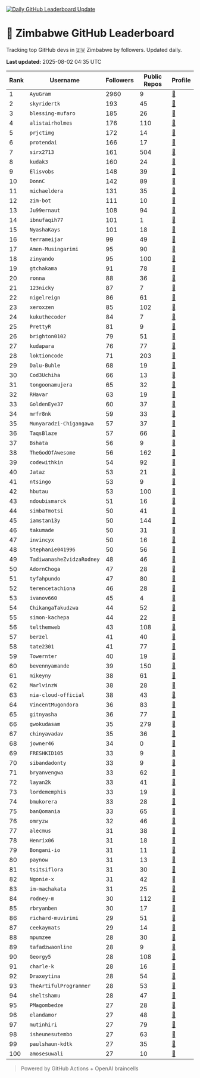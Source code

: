 [![Daily GitHub Leaderboard Update](https://github.com/bevennyamande/zim_leaderboard/actions/workflows/leaderboard.yml/badge.svg)](https://github.com/bevennyamande/zim_leaderboard/actions/workflows/leaderboard.yml)

# 🦍 Zimbabwe GitHub Leaderboard

Tracking top GitHub devs in 🇿🇼 Zimbabwe by followers. Updated daily.

<!-- START LEADERBOARD -->
**Last updated:** 2025-08-02 04:35 UTC  

| Rank | Username | Followers | Public Repos | Profile |
|------|----------|-----------|--------------|---------|
| 1 | `AyuGram` | 2960 | 9 | [🔗](https://github.com/AyuGram) |
| 2 | `skyridertk` | 193 | 45 | [🔗](https://github.com/skyridertk) |
| 3 | `blessing-mufaro` | 185 | 26 | [🔗](https://github.com/blessing-mufaro) |
| 4 | `alistairholmes` | 176 | 110 | [🔗](https://github.com/alistairholmes) |
| 5 | `prjctimg` | 172 | 14 | [🔗](https://github.com/prjctimg) |
| 6 | `protendai` | 166 | 17 | [🔗](https://github.com/protendai) |
| 7 | `sirx2713` | 161 | 504 | [🔗](https://github.com/sirx2713) |
| 8 | `kudak3` | 160 | 24 | [🔗](https://github.com/kudak3) |
| 9 | `Elisvobs` | 148 | 39 | [🔗](https://github.com/Elisvobs) |
| 10 | `DonnC` | 142 | 89 | [🔗](https://github.com/DonnC) |
| 11 | `michaeldera` | 131 | 35 | [🔗](https://github.com/michaeldera) |
| 12 | `zim-bot` | 111 | 10 | [🔗](https://github.com/zim-bot) |
| 13 | `Ju99ernaut` | 108 | 94 | [🔗](https://github.com/Ju99ernaut) |
| 14 | `ibnufaqih77` | 101 | 1 | [🔗](https://github.com/ibnufaqih77) |
| 15 | `NyashaKays` | 101 | 18 | [🔗](https://github.com/NyashaKays) |
| 16 | `terrameijar` | 99 | 49 | [🔗](https://github.com/terrameijar) |
| 17 | `Amen-Musingarimi` | 95 | 90 | [🔗](https://github.com/Amen-Musingarimi) |
| 18 | `zinyando` | 95 | 100 | [🔗](https://github.com/zinyando) |
| 19 | `gtchakama` | 91 | 78 | [🔗](https://github.com/gtchakama) |
| 20 | `ronna` | 88 | 36 | [🔗](https://github.com/ronna) |
| 21 | `123nicky` | 87 | 7 | [🔗](https://github.com/123nicky) |
| 22 | `nigelreign` | 86 | 61 | [🔗](https://github.com/nigelreign) |
| 23 | `xeroxzen` | 85 | 102 | [🔗](https://github.com/xeroxzen) |
| 24 | `kukuthecoder` | 84 | 7 | [🔗](https://github.com/kukuthecoder) |
| 25 | `PrettyR` | 81 | 9 | [🔗](https://github.com/PrettyR) |
| 26 | `brighton0102` | 79 | 51 | [🔗](https://github.com/brighton0102) |
| 27 | `kudapara` | 76 | 77 | [🔗](https://github.com/kudapara) |
| 28 | `loktioncode` | 71 | 203 | [🔗](https://github.com/loktioncode) |
| 29 | `Dalu-Buhle` | 68 | 19 | [🔗](https://github.com/Dalu-Buhle) |
| 30 | `Cod3Uchiha` | 66 | 13 | [🔗](https://github.com/Cod3Uchiha) |
| 31 | `tongoonamujera` | 65 | 32 | [🔗](https://github.com/tongoonamujera) |
| 32 | `RHavar` | 63 | 19 | [🔗](https://github.com/RHavar) |
| 33 | `GoldenEye37` | 60 | 37 | [🔗](https://github.com/GoldenEye37) |
| 34 | `mrfr8nk` | 59 | 33 | [🔗](https://github.com/mrfr8nk) |
| 35 | `Munyaradzi-Chigangawa` | 57 | 37 | [🔗](https://github.com/Munyaradzi-Chigangawa) |
| 36 | `TaqsBlaze` | 57 | 66 | [🔗](https://github.com/TaqsBlaze) |
| 37 | `Bshata` | 56 | 9 | [🔗](https://github.com/Bshata) |
| 38 | `TheGodOfAwesome` | 56 | 162 | [🔗](https://github.com/TheGodOfAwesome) |
| 39 | `codewithkin` | 54 | 92 | [🔗](https://github.com/codewithkin) |
| 40 | `Jataz` | 53 | 21 | [🔗](https://github.com/Jataz) |
| 41 | `ntsingo` | 53 | 9 | [🔗](https://github.com/ntsingo) |
| 42 | `hbutau` | 53 | 100 | [🔗](https://github.com/hbutau) |
| 43 | `ndoubismarck` | 51 | 16 | [🔗](https://github.com/ndoubismarck) |
| 44 | `simbaTmotsi` | 50 | 41 | [🔗](https://github.com/simbaTmotsi) |
| 45 | `iamstan13y` | 50 | 144 | [🔗](https://github.com/iamstan13y) |
| 46 | `takumade` | 50 | 31 | [🔗](https://github.com/takumade) |
| 47 | `invincyx` | 50 | 16 | [🔗](https://github.com/invincyx) |
| 48 | `Stephanie041996` | 50 | 56 | [🔗](https://github.com/Stephanie041996) |
| 49 | `TadiwanasheZvidzaRodney` | 48 | 46 | [🔗](https://github.com/TadiwanasheZvidzaRodney) |
| 50 | `AdornChoga` | 47 | 28 | [🔗](https://github.com/AdornChoga) |
| 51 | `tyfahpundo` | 47 | 80 | [🔗](https://github.com/tyfahpundo) |
| 52 | `terencetachiona` | 46 | 28 | [🔗](https://github.com/terencetachiona) |
| 53 | `ivanov660` | 45 | 4 | [🔗](https://github.com/ivanov660) |
| 54 | `ChikangaTakudzwa` | 44 | 52 | [🔗](https://github.com/ChikangaTakudzwa) |
| 55 | `simon-kachepa` | 44 | 22 | [🔗](https://github.com/simon-kachepa) |
| 56 | `telthemweb` | 43 | 108 | [🔗](https://github.com/telthemweb) |
| 57 | `berzel` | 41 | 40 | [🔗](https://github.com/berzel) |
| 58 | `tate2301` | 41 | 77 | [🔗](https://github.com/tate2301) |
| 59 | `Towernter` | 40 | 19 | [🔗](https://github.com/Towernter) |
| 60 | `bevennyamande` | 39 | 150 | [🔗](https://github.com/bevennyamande) |
| 61 | `mikeyny` | 38 | 61 | [🔗](https://github.com/mikeyny) |
| 62 | `MarlvinzW` | 38 | 28 | [🔗](https://github.com/MarlvinzW) |
| 63 | `nia-cloud-official` | 38 | 43 | [🔗](https://github.com/nia-cloud-official) |
| 64 | `VincentMugondora` | 36 | 83 | [🔗](https://github.com/VincentMugondora) |
| 65 | `gitnyasha` | 36 | 77 | [🔗](https://github.com/gitnyasha) |
| 66 | `gwokudasam` | 35 | 279 | [🔗](https://github.com/gwokudasam) |
| 67 | `chinyavadav` | 35 | 36 | [🔗](https://github.com/chinyavadav) |
| 68 | `jowner46` | 34 | 0 | [🔗](https://github.com/jowner46) |
| 69 | `FRESHKID105` | 33 | 9 | [🔗](https://github.com/FRESHKID105) |
| 70 | `sibandadonty` | 33 | 9 | [🔗](https://github.com/sibandadonty) |
| 71 | `bryanvengwa` | 33 | 62 | [🔗](https://github.com/bryanvengwa) |
| 72 | `layan2k` | 33 | 41 | [🔗](https://github.com/layan2k) |
| 73 | `lordememphis` | 33 | 19 | [🔗](https://github.com/lordememphis) |
| 74 | `bmukorera` | 33 | 28 | [🔗](https://github.com/bmukorera) |
| 75 | `banQomania` | 33 | 65 | [🔗](https://github.com/banQomania) |
| 76 | `omryzw` | 32 | 46 | [🔗](https://github.com/omryzw) |
| 77 | `alecmus` | 31 | 38 | [🔗](https://github.com/alecmus) |
| 78 | `Henrix06` | 31 | 18 | [🔗](https://github.com/Henrix06) |
| 79 | `Bongani-io` | 31 | 11 | [🔗](https://github.com/Bongani-io) |
| 80 | `paynow` | 31 | 13 | [🔗](https://github.com/paynow) |
| 81 | `tsitsiflora` | 31 | 30 | [🔗](https://github.com/tsitsiflora) |
| 82 | `Ngonie-x` | 31 | 42 | [🔗](https://github.com/Ngonie-x) |
| 83 | `im-machakata` | 31 | 25 | [🔗](https://github.com/im-machakata) |
| 84 | `rodney-m` | 30 | 112 | [🔗](https://github.com/rodney-m) |
| 85 | `rbryanben` | 30 | 17 | [🔗](https://github.com/rbryanben) |
| 86 | `richard-muvirimi` | 29 | 51 | [🔗](https://github.com/richard-muvirimi) |
| 87 | `ceekaymats` | 29 | 14 | [🔗](https://github.com/ceekaymats) |
| 88 | `mpumzee` | 28 | 30 | [🔗](https://github.com/mpumzee) |
| 89 | `tafadzwaonline` | 28 | 9 | [🔗](https://github.com/tafadzwaonline) |
| 90 | `Georgy5` | 28 | 108 | [🔗](https://github.com/Georgy5) |
| 91 | `charle-k` | 28 | 16 | [🔗](https://github.com/charle-k) |
| 92 | `Draxeytina` | 28 | 54 | [🔗](https://github.com/Draxeytina) |
| 93 | `TheArtifulProgrammer` | 28 | 53 | [🔗](https://github.com/TheArtifulProgrammer) |
| 94 | `sheltshamu` | 28 | 47 | [🔗](https://github.com/sheltshamu) |
| 95 | `PMagombedze` | 27 | 28 | [🔗](https://github.com/PMagombedze) |
| 96 | `elandamor` | 27 | 48 | [🔗](https://github.com/elandamor) |
| 97 | `mutinhiri` | 27 | 79 | [🔗](https://github.com/mutinhiri) |
| 98 | `isheunesutembo` | 27 | 63 | [🔗](https://github.com/isheunesutembo) |
| 99 | `paulshaun-kdtk` | 27 | 35 | [🔗](https://github.com/paulshaun-kdtk) |
| 100 | `amosesuwali` | 27 | 10 | [🔗](https://github.com/amosesuwali) |
<!-- END LEADERBOARD -->

> Powered by GitHub Actions + OpenAI braincells

